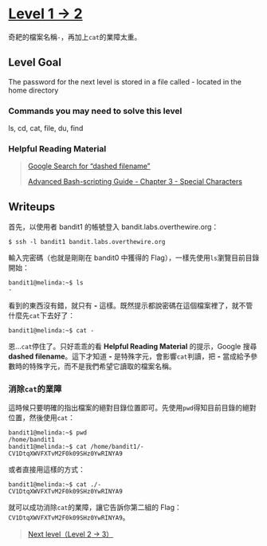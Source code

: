 # [Level 1 -> 2](http://overthewire.org/wargames/bandit/bandit2.html)

奇耙的檔案名稱`-`，再加上```cat```的業障太重。

## Level Goal

The password for the next level is stored in a file called - located in the home directory
### Commands you may need to solve this level

ls, cd, cat, file, du, find

### Helpful Reading Material

>[Google Search for “dashed filename”](https://www.google.com/search?q=dashed+filename)
>
>[Advanced Bash-scripting Guide - Chapter 3 - Special Characters](http://tldp.org/LDP/abs/html/special-chars.html)

## Writeups

首先，以使用者 bandit1 的帳號登入 bandit.labs.overthewire.org：

```shell
$ ssh -l bandit1 bandit.labs.overthewire.org
```
輸入完密碼（也就是剛剛在 bandit0 中獲得的 Flag），一樣先使用```ls```瀏覽目前目錄開始：

```shell
bandit1@melinda:~$ ls
-
```
看到的東西沒有錯，就只有 **-** 這樣。既然提示都說密碼在這個檔案裡了，就不管什麼先```cat```下去好了：

```shell
bandit1@melinda:~$ cat -

```
恩...```cat```停住了。只好乖乖的看 **Helpful Reading Material** 的提示，Google 搜尋 **dashed filename**。這下才知道 **-** 是特殊字元，會影響```cat```判讀，把 **-** 當成給予參數時的特殊字元，而不是我們希望它讀取的檔案名稱。

### 消除```cat```的業障
這時候只要明確的指出檔案的絕對目錄位置即可。先使用```pwd```得知目前目錄的絕對位置，然後使用```cat```：

```shell
bandit1@melinda:~$ pwd
/home/bandit1
bandit1@melinda:~$ cat /home/bandit1/-
CV1DtqXWVFXTvM2F0k09SHz0YwRINYA9
```
或者直接用這樣的方式：

```shell
bandit1@melinda:~$ cat ./-
CV1DtqXWVFXTvM2F0k09SHz0YwRINYA9
```
就可以成功消除```cat```的業障，讓它告訴你第二組的 Flag：```CV1DtqXWVFXTvM2F0k09SHz0YwRINYA9```。
> [Next level（Level 2 -> 3）](https://github.com/YanHaoChen/OverTheWire-Writeups/blob/master/Bandit/Level2to3.md) 
